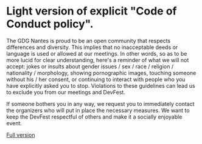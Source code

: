 # Light version of explicit "Code of Conduct policy".

The GDG Nantes is proud to be an open community that respects differences and diversity. This implies that no inacceptable deeds or language is used or allowed at our meetings. In other words, so as to be more lucid for clear understanding, here's a reminder of what we will not accept: jokes or insults about gender issues / sex / race / religion / nationality / morphology, showing pornographic images, touching someone without his / her consent, or continuing  to interact with people who you have explicitly asked you to stop. Violations to these guidelines can lead us to exclude you from our meetings and DevFest.

If someone bothers you in any way, we request you to immediately contact the organizers who will put in place the necessary measures. We want to keep the DevFest respectful of others and make it a socially enjoyable event.

[Full version](http://meta.wikimedia.org/wiki/Don%27t_be_a_dick)